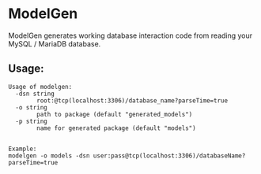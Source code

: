 # ModelGen

ModelGen generates working database interaction code from reading your MySQL / MariaDB database.



## Usage:

```
Usage of modelgen:
  -dsn string
    	root:@tcp(localhost:3306)/database_name?parseTime=true
  -o string
    	path to package (default "generated_models")
  -p string
    	name for generated package (default "models")
    	
    	
Example:
modelgen -o models -dsn user:pass@tcp(localhost:3306)/databaseName?parseTime=true
```

